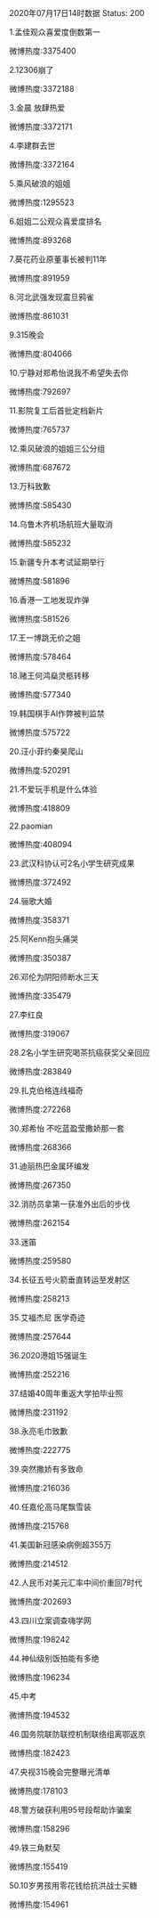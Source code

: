 2020年07月17日14时数据
Status: 200

1.孟佳观众喜爱度倒数第一

微博热度:3375400

2.12306崩了

微博热度:3372188

3.金晨 放肆热爱

微博热度:3372171

4.李建群去世

微博热度:3372164

5.乘风破浪的姐姐

微博热度:1295523

6.姐姐二公观众喜爱度排名

微博热度:893268

7.葵花药业原董事长被判11年

微博热度:891959

8.河北武强发现震旦鸦雀

微博热度:861031

9.315晚会

微博热度:804066

10.宁静对郑希怡说我不希望失去你

微博热度:792697

11.影院复工后首批定档新片

微博热度:765737

12.乘风破浪的姐姐三公分组

微博热度:687672

13.万科致歉

微博热度:585430

14.乌鲁木齐机场航班大量取消

微博热度:585232

15.新疆专升本考试延期举行

微博热度:581896

16.香港一工地发现炸弹

微博热度:581526

17.王一博跳无价之姐

微博热度:578464

18.赌王何鸿燊灵柩转移

微博热度:577340

19.韩国棋手AI作弊被判监禁

微博热度:575722

20.汪小菲约秦昊爬山

微博热度:520291

21.不爱玩手机是什么体验

微博热度:418809

22.paomian

微博热度:408094

23.武汉科协认可2名小学生研究成果

微博热度:372492

24.骊歌大婚

微博热度:358371

25.阿Kenn抱头痛哭

微博热度:350387

26.邓伦为阴阳师断水三天

微博热度:335479

27.李红良

微博热度:319067

28.2名小学生研究喝茶抗癌获奖父亲回应

微博热度:283849

29.扎克伯格连线福奇

微博热度:272268

30.郑希怡 不吃蓝盈莹撒娇那一套

微博热度:268366

31.迪丽热巴金属环编发

微博热度:267350

32.消防员拿第一获准外出后的步伐

微博热度:262154

33.迷笛

微博热度:259580

34.长征五号火箭垂直转运至发射区

微博热度:258213

35.艾福杰尼 医学奇迹

微博热度:257644

36.2020港姐15强诞生

微博热度:252216

37.结婚40周年重返大学拍毕业照

微博热度:231192

38.永亮毛巾致歉

微博热度:222775

39.突然撒娇有多致命

微博热度:216036

40.任嘉伦高马尾飘雪装

微博热度:215768

41.美国新冠感染病例超355万

微博热度:214512

42.人民币对美元汇率中间价重回7时代

微博热度:202693

43.四川立案调查嗨学网

微博热度:198242

44.神仙级别饭拍能有多绝

微博热度:196234

45.中考

微博热度:194532

46.国务院联防联控机制联络组离鄂返京

微博热度:182423

47.央视315晚会完整曝光清单

微博热度:178103

48.警方破获利用95号段帮助诈骗案

微博热度:158296

49.铁三角默契

微博热度:155419

50.10岁男孩用零花钱给抗洪战士买糖

微博热度:154961

